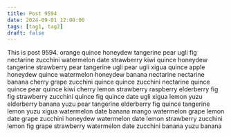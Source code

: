 ```yaml
---
title: Post 9594
date: 2024-09-01 12:00:00
tags: [tag1, tag2]
draft: false
---
```

This is post 9594.
orange
quince
honeydew
tangerine
pear
ugli
fig
nectarine
zucchini
watermelon
date
strawberry
kiwi
quince
honeydew
tangerine
strawberry
pear
tangerine
ugli
pear
ugli
xigua
quince
apple
honeydew
quince
watermelon
honeydew
banana
nectarine
nectarine
banana
cherry
grape
zucchini
quince
quince
zucchini
nectarine
quince
quince
pear
quince
kiwi
cherry
lemon
strawberry
raspberry
elderberry
fig
fig
strawberry
zucchini
quince
fig
quince
date
ugli
xigua
lemon
yuzu
elderberry
banana
yuzu
pear
tangerine
elderberry
fig
quince
tangerine
lemon
yuzu
xigua
watermelon
date
banana
mango
watermelon
grape
lemon
date
grape
zucchini
honeydew
watermelon
date
lemon
strawberry
zucchini
lemon
fig
grape
strawberry
watermelon
date
zucchini
banana
yuzu
banana
